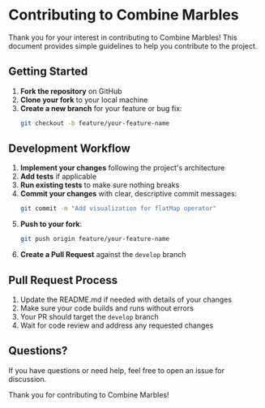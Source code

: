 
# Contributing to Combine Marbles

Thank you for your interest in contributing to Combine Marbles! This document provides simple guidelines to help you contribute to the project.

## Getting Started

1. **Fork the repository** on GitHub
2. **Clone your fork** to your local machine
3. **Create a new branch** for your feature or bug fix:
   ```bash
   git checkout -b feature/your-feature-name
   ```

## Development Workflow

1. **Implement your changes** following the project's architecture
2. **Add tests** if applicable
3. **Run existing tests** to make sure nothing breaks
4. **Commit your changes** with clear, descriptive commit messages:
   ```bash
   git commit -m "Add visualization for flatMap operator"
   ```
5. **Push to your fork**:
   ```bash
   git push origin feature/your-feature-name
   ```
6. **Create a Pull Request** against the `develop` branch

## Pull Request Process

1. Update the README.md if needed with details of your changes
2. Make sure your code builds and runs without errors
3. Your PR should target the `develop` branch
4. Wait for code review and address any requested changes

## Questions?

If you have questions or need help, feel free to open an issue for discussion.

Thank you for contributing to Combine Marbles!
